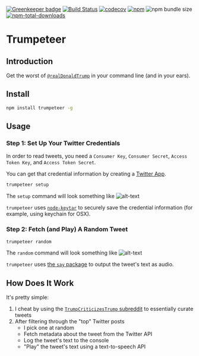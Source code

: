[![Greenkeeper badge](https://badges.greenkeeper.io/jaebradley/trumpeteer.svg)](https://greenkeeper.io/)
[![Build Status](https://travis-ci.org/jaebradley/trumpeteer.svg?branch=master)](https://travis-ci.org/jaebradley/trumpeteer)
[![codecov](https://codecov.io/gh/jaebradley/trumpeteer/branch/master/graph/badge.svg)](https://codecov.io/gh/jaebradley/trumpeteer)
[![npm](https://img.shields.io/npm/v/trumpeteer.svg)](https://www.npmjs.com/package/trumpeteer)
![npm bundle size](https://img.shields.io/bundlephobia/minzip/trumpeteer)
[![npm-total-downloads](https://img.shields.io/npm/dt/trumpeteer.svg)](https://www.npmjs.com/package/trumpeteer)


# Trumpeteer

## Introduction
Get the worst of [`@realDonaldTrump`](https://twitter.com/realDonaldTrump) in your command line (and in your ears).

## Install
```bash
npm install trumpeteer -g
```

## Usage

### Step 1: Set Up Your Twitter Credentials

In order to read tweets, you need a `Consumer Key`, `Consumer Secret`, `Access Token Key`, and `Access Token Secret`.

You can get that credential information by creating a [Twitter App](https://apps.twitter.com/).

```bash
trumpeteer setup
```

The `setup` command will look something like
![alt-text](https://imgur.com/F4zFPnG.png)

`trumpeteer` uses [`node-keytar`](https://github.com/atom/node-keytar) to securely save the credential information (for example, using keychain for OSX).

### Step 2: Fetch (and Play) A Random Tweet

```bash
trumpeteer random
```

The `random` command will look something like
![alt-text](https://imgur.com/maZodWc.png)

`trumpeteer` uses [the `say` package](https://github.com/marak/say.js/) to output the tweet's text as audio.

## How Does It Work

It's pretty simple:

1. I cheat by using the [`TrumpCriticizesTrump` subreddit](https://www.reddit.com/r/TrumpCriticizesTrump) to essentially curate tweets
2. After filtering through the "top" Twitter posts
    * I pick one at random
    * Fetch metadata about the tweet from the Twitter API
    * Log the tweet's text to the console
    * "Play" the tweet's text using a text-to-speech API
